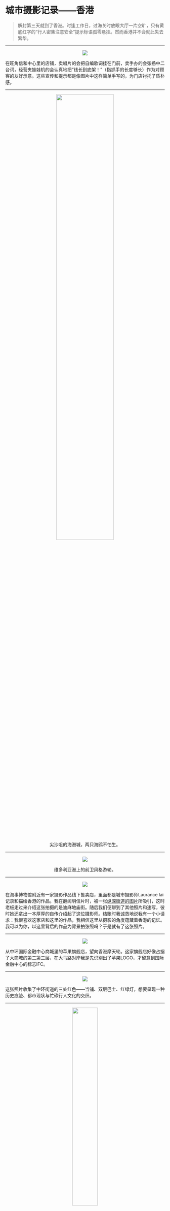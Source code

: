 # 城市摄影记录——香港

> 解封第三天就到了香港。时逢工作日，过海关时放眼大厅一片空旷，只有黄底红字的“行人密集注意安全”提示标语孤零悬挂。然而香港并不会就此失去繁华。

---

<div align=center>
<img src="photography/2022-cities/202302hongkong/store.jpg">
</div>

在旺角信和中心里的店铺，卖唱片的会把自编歌词挂在门前，卖手办的会张扬中二台词，经营夹娃娃机的会认真地把“线长到底架！”（指抓手的长度够长）作为对顾客的友好示意。这些宣传和提示都是像图片中这样简单手写的，为门店衬托了质朴感。

---

<div align=center>
<img src="photography/2022-cities/202302hongkong/seagull.jpg" width = "60%" >

尖沙咀的海港城，两只海鸥不怕生。
</div>

---

<div align=center>
<img src="photography/2022-cities/202302hongkong/ship2.jpg">

维多利亚港上的前卫风格游轮。
</div>

---

<div align=center>
<img src="photography/2022-cities/202302hongkong/gallery.jpg">
</div>

在海事博物馆附近有一家摄影作品线下售卖店，里面都是城市摄影师Laurance lai记录和描绘香港的作品。我在翻阅明信片时，被一张[纵深街道的图片](https://laurencelaigallery.com/collections/hong-kong-streetview-colour/products/laurences-signature-temple-street-jordan-hong-kong-2014)所吸引，这时老板走过来介绍这张拍摄的是油麻地庙街。随后我们便聊到了其他照片和速写，彼时她还拿出一本厚厚的自传介绍起了这位摄影师。结账时我诚恳地说我有一个小请求：我很喜欢这家店和这里的作品，我相信这里从摄影的角度蕴藏着香港的记忆。我可以为你，以这里背后的作品为背景拍张照吗？于是就有了这张照片。

---

<div align=center>
<img src="photography/2022-cities/202302hongkong/wheel.jpg">
</div>

从中环国际金融中心商城里的苹果旗舰店，望向香港摩天轮。这家旗舰店好像占据了大商城的第二第三层，在大马路对岸我是先识别出了苹果LOGO，才留意到国际金融中心的标志IFC。

---
<div align=center>
<img src="photography/2022-cities/202302hongkong/street.jpg" >
</div>

这张照片收集了中环街道的三处红色——当铺、双层巴士、红绿灯，想要呈现一种历史痕迹、都市现状与忙碌行人文化的交织。

---

<div align=center>
<img src="photography/2022-cities/202302hongkong/stitch.jpg" width = "40%" >
</div>

遇到一辆垃圾车后面贴着Stitch图案，卡通人物的配色与蓝色车身极为搭配。再仔细看还有诸多品牌元素GOGOX、LEEO等。

---

<div align=center>
<img src="photography/2022-cities/202302hongkong/bus.jpg" width = "80%" >
</div>

在香港这个寸土如金的地方，广告的投放都极为有效率。在巴士的广告上，有LOGO与车身颜色天然一体的，有专门根据不规则广告面积精心设计的，富有想象力。

---

<div align=center>
<img src="photography/2022-cities/202302hongkong/egg.jpg" width = "60%" >
</div>

未到晚饭时间，红磡的鸡蛋仔店已经排了长龙。菜单下面悬挂了六个计时器，一个响起意味着一份出炉。

---

<div align=center>
<img src="photography/2022-cities/202302hongkong/street2.jpg" width = "60%" >

High Density.
</div>

---

<div align=center>
<img src="photography/2022-cities/202302hongkong/tram.jpg" width = "60%" >
</div>

乘坐缆车来回太平山顶。返程途中一个大陆男生跟邻座的外国游客首先搭起讪来，前方有三位结伴的大陆女生随即也扭过身子好奇加入。从旅游动机聊到今早见闻，从各自学业聊到未来打算，车厢里的人都饶有兴趣地关注起这样一次即兴的交流，直至到站互相道别。

<div align=center>
<img src="photography/2022-cities/202302hongkong/scene.jpg" width = "90%" >

太平山上的香港，看不尽的城市。于2023年2月。
</div>